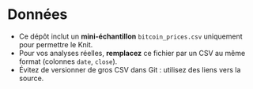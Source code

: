 # Données

- Ce dépôt inclut un **mini-échantillon** `bitcoin_prices.csv` uniquement pour permettre le Knit.
- Pour vos analyses réelles, **remplacez** ce fichier par un CSV au même format (colonnes `date`, `close`).
- Évitez de versionner de gros CSV dans Git : utilisez des liens vers la source.
